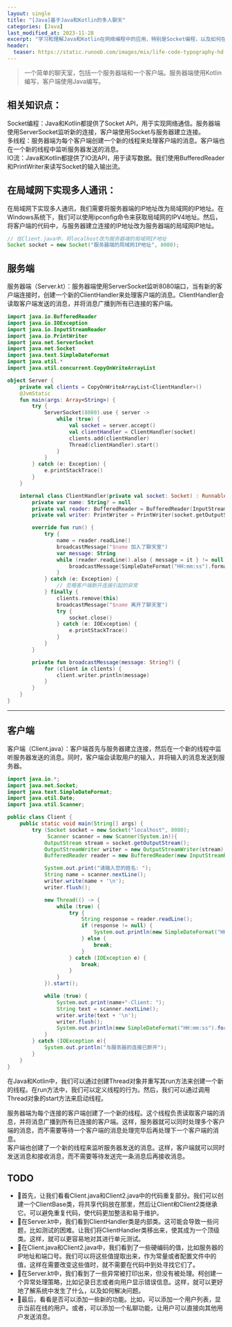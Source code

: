 ```yaml
---
layout: single
title: "[Java]基于Java和Kotlin的多人聊天"
categories: [Java]
last_modified_at: 2023-11-28
excerpt: "学习和理解Java和Kotlin在网络编程中的应用，特别是Socket编程，以及如何在局域网下实现多人通讯"
header:
  teaser: https://static.runoob.com/images/mix/life-code-typography-hd-wallpaper-1920x1080-7168.jpg
---
```


> 一个简单的聊天室，包括一个服务器端和一个客户端。服务器端使用Kotlin编写，客户端使用Java编写。

## 相关知识点：  

Socket编程：Java和Kotlin都提供了Socket API，用于实现网络通信。服务器端使用ServerSocket监听新的连接，客户端使用Socket与服务器建立连接。  
多线程：服务器端为每个客户端创建一个新的线程来处理客户端的消息。客户端也在一个新的线程中监听服务器发送的消息。  
IO流：Java和Kotlin都提供了IO流API，用于读写数据。我们使用BufferedReader和PrintWriter来读写Socket的输入输出流。  

## 在局域网下实现多人通讯： 

在局域网下实现多人通讯，我们需要将服务器端的IP地址改为局域网的IP地址。在Windows系统下，我们可以使用ipconfig命令来获取局域网的IPV4地址。然后，将客户端的代码中，与服务器建立连接的IP地址改为服务器端的局域网IP地址。

```java
// 在Client.java中，将localhost改为服务器端的局域网IP地址
Socket socket = new Socket("服务器端的局域网IP地址", 8080);
```

## 服务端

服务器端（Server.kt）：服务器端使用ServerSocket监听8080端口，当有新的客户端连接时，创建一个新的ClientHandler来处理客户端的消息。ClientHandler会读取客户端发送的消息，并将消息广播到所有已连接的客户端。

```kotlin
import java.io.BufferedReader
import java.io.IOException
import java.io.InputStreamReader
import java.io.PrintWriter
import java.net.ServerSocket
import java.net.Socket
import java.text.SimpleDateFormat
import java.util.*
import java.util.concurrent.CopyOnWriteArrayList

object Server {
    private val clients = CopyOnWriteArrayList<ClientHandler>()
    @JvmStatic
    fun main(args: Array<String>) {
        try {
            ServerSocket(8080).use { server ->
                while (true) {
                    val socket = server.accept()
                    val clientHandler = ClientHandler(socket)
                    clients.add(clientHandler)
                    Thread(clientHandler).start()
                }
            }
        } catch (e: Exception) {
            e.printStackTrace()
        }
    }

    internal class ClientHandler(private val socket: Socket) : Runnable {
        private var name: String? = null
        private val reader: BufferedReader = BufferedReader(InputStreamReader(socket.getInputStream()))
        private val writer: PrintWriter = PrintWriter(socket.getOutputStream(), true)

        override fun run() {
            try {
                name = reader.readLine()
                broadcastMessage("$name 加入了聊天室")
                var message: String
                while (reader.readLine().also { message = it } != null) {
                    broadcastMessage(SimpleDateFormat("HH:mm:ss").format(Date()) + " " + name + ": " + message + " ✔✔")
                }
            } catch (e: Exception) {
                // 忽略客户端断开连接引起的异常
            } finally {
                clients.remove(this)
                broadcastMessage("$name 离开了聊天室")
                try {
                    socket.close()
                } catch (e: IOException) {
                    e.printStackTrace()
                }
            }
        }

        private fun broadcastMessage(message: String?) {
            for (client in clients) {
                client.writer.println(message)
            }
        }
    }
}
```

---

## 客户端

客户端（Client.java）：客户端首先与服务器建立连接，然后在一个新的线程中监听服务器发送的消息。同时，客户端会读取用户的输入，并将输入的消息发送到服务器。 

```java
import java.io.*;
import java.net.Socket;
import java.text.SimpleDateFormat;
import java.util.Date;
import java.util.Scanner;

public class Client {
    public static void main(String[] args) {
        try (Socket socket = new Socket("localhost", 8080);
             Scanner scanner = new Scanner(System.in)){
            OutputStream stream = socket.getOutputStream();
            OutputStreamWriter writer = new OutputStreamWriter(stream);
            BufferedReader reader = new BufferedReader(new InputStreamReader(socket.getInputStream()));

            System.out.print("请输入您的姓名: ");
            String name = scanner.nextLine();
            writer.write(name + '\n');
            writer.flush();

            new Thread(() -> {
                while (true) {
                    try {
                        String response = reader.readLine();
                        if (response != null) {
                            System.out.println(new SimpleDateFormat("HH:mm:ss").format(new Date()) + " Server: " + response + " ✔✔");
                        } else {
                            break;
                        }
                    } catch (IOException e) {
                        break;
                    }
                }
            }).start();

            while (true) {
                System.out.print(name+"-Client: ");
                String text = scanner.nextLine();
                writer.write(text + '\n');
                writer.flush();
                System.out.println(new SimpleDateFormat("HH:mm:ss").format(new Date()) + " ✔✔");
            }
        } catch (IOException e){
            System.out.println("与服务器的连接已断开");
        }
    }
}
```

在Java和Kotlin中，我们可以通过创建Thread对象并重写其run方法来创建一个新的线程。在run方法中，我们可以定义线程的行为。然后，我们可以通过调用Thread对象的start方法来启动线程。

服务器端为每个连接的客户端创建了一个新的线程。这个线程负责读取客户端的消息，并将消息广播到所有已连接的客户端。这样，服务器就可以同时处理多个客户端的消息，而不需要等待一个客户端的消息处理完毕后再处理下一个客户端的消息。  
客户端也创建了一个新的线程来监听服务器发送的消息。这样，客户端就可以同时发送消息和接收消息，而不需要等待发送完一条消息后再接收消息。

## TODO

- 🎉首先，让我们看看Client.java和Client2.java中的代码重复部分。我们可以创建一个ClientBase类，将共享代码放在那里，然后让Client和Client2类继承它。可以避免重复代码，使代码更加整洁和易于维护。  
- 🚀在Server.kt中，我们看到ClientHandler类是内部类。这可能会导致一些问题，比如测试的困难。让我们将ClientHandler类移出来，使其成为一个顶级类。这样，就可以更容易地对其进行单元测试。  
- 🌟在Client.java和Client2.java中，我们看到了一些硬编码的值，比如服务器的IP地址和端口号。我们可以将这些值提取出来，作为常量或者配置文件中的值，这样在需要改变这些值时，就不需要在代码中到处寻找它们了。  
- 🎈在Server.kt中，我们看到了一些异常被打印出来，但没有被处理。柯创建一个异常处理策略，比如记录日志或者向用户显示错误信息。这样，就可以更好地了解系统中发生了什么，以及如何解决问题。  
- 🎯最后，看看是否可以添加一些新的功能。比如，可以添加一个用户列表，显示当前在线的用户。或者，可以添加一个私聊功能，让用户可以直接向其他用户发送消息。 

